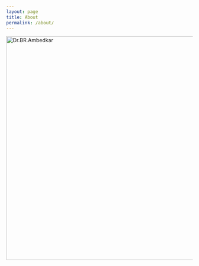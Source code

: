 ```yaml
---
layout: page
title: About
permalink: /about/
---
```


<img src="https://photos.google.com/u/3/photo/AF1QipMtocObEsAeoBduRtZzvFO7cKUIAGJ1-uUANkG3" alt="Dr.BR.Ambedkar" height="603" width="576">
